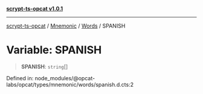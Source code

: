 [**scrypt-ts-opcat v1.0.1**](../../../../../README.md)

***

[scrypt-ts-opcat](../../../../../README.md) / [Mnemonic](../../../README.md) / [Words](../README.md) / SPANISH

# Variable: SPANISH

> **SPANISH**: `string`[]

Defined in: node\_modules/@opcat-labs/opcat/types/mnemonic/words/spanish.d.cts:2
